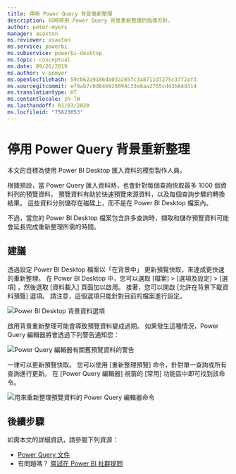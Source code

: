 ```yaml
---
title: 停用 Power Query 背景重新整理
description: 何時停用 Power Query 背景重新整理的指導方針。
author: peter-myers
manager: asaxton
ms.reviewer: asaxton
ms.service: powerbi
ms.subservice: powerbi-desktop
ms.topic: conceptual
ms.date: 09/26/2019
ms.author: v-pemyer
ms.openlocfilehash: 59cb62a9186da03a265fc3a8711d7275c3772af3
ms.sourcegitcommit: ef9ab7c0d84b926094c33e8aa2765cd43b844314
ms.translationtype: HT
ms.contentlocale: zh-TW
ms.lasthandoff: 01/03/2020
ms.locfileid: "75623053"
---
```

# <a name="disable-power-query-background-refresh"></a>停用 Power Query 背景重新整理

本文的目標為使用 Power BI Desktop 匯入資料的模型製作人員。

根據預設，當 Power Query 匯入資料時，也會針對每個查詢快取最多 1000 個資料列的預覽資料。 預覽資料有助於快速預覽來源資料，以及每個查詢步驟的轉換結果。 這些資料分別儲存在磁碟上，而不是在 Power BI Desktop 檔案內。

不過，當您的 Power BI Desktop 檔案包含許多查詢時，擷取和儲存預覽資料可能會延長完成重新整理所需的時間。

## <a name="recommendation"></a>建議

透過設定 Power BI Desktop 檔案以「在背景中」  更新預覽快取，來達成更快速的重新整理。 在 Power BI Desktop 中，您可以選取 [檔案] > [選項及設定] > [選項]  ，然後選取 [資料載入]  頁面加以啟用。 接著，您可以開啟 [允許在背景下載資料預覽]  選項。 請注意，這個選項只能針對目前的檔案進行設定。

![Power BI Desktop 背景資料選項](media/power-query-background-refresh/power-query-options-background-data.png)

啟用背景重新整理可能會導致預覽資料變成過期。 如果發生這種情況，Power Query 編輯器將會透過下列警告通知您：

![Power Query 編輯器有關舊預覽資料的警告](media/power-query-background-refresh/power-query-preview-data-old.png)

一律可以更新預覽快取。 您可以使用 [重新整理預覽]  命令，針對單一查詢或所有查詢進行更新。 在 [Power Query 編輯器] 視窗的 [常用]  功能區中即可找到該命令。

![用來重新整理預覽資料的 Power Query 編輯器命令](media/power-query-background-refresh/power-query-refresh-preview-data.png)

## <a name="next-steps"></a>後續步驟

如需本文的詳細資訊，請參閱下列資源：

- [Power Query 文件](/power-query/)
- 有問題嗎？ [嘗試在 Power BI 社群提問](https://community.powerbi.com/)

